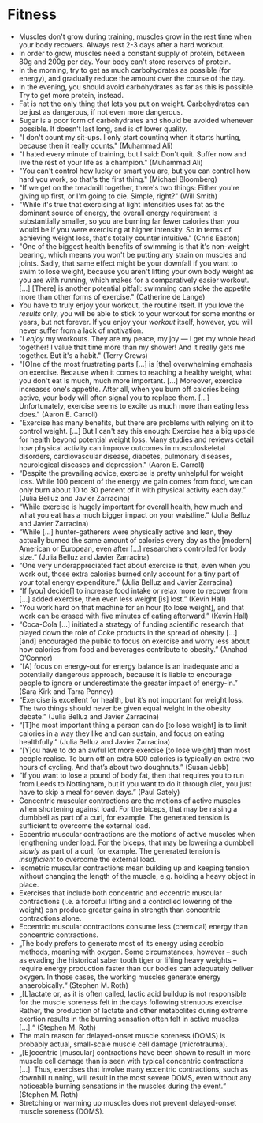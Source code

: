 # Fitness

 * Muscles don't grow during training, muscles grow in the rest time when your body recovers. Always rest 2-3 days after a hard workout.
 * In order to grow, muscles need a constant supply of protein, between 80g and 200g per day. Your body can't store reserves of protein.
 * In the morning, try to get as much carbohydrates as possible (for energy), and gradually reduce the amount over the course of the day.
 * In the evening, you should avoid carbohydrates as far as this is possible. Try to get more protein, instead.
 * Fat is not the only thing that lets you put on weight. Carbohydrates can be just as dangerous, if not even more dangerous.
 * Sugar is a poor form of carbohydrates and should be avoided whenever possible. It doesn't last long, and is of lower quality.
 * "I don't count my sit-ups. I only start counting when it starts hurting, because then it really counts." (Muhammad Ali)
 * "I hated every minute of training, but I said: Don't quit. Suffer now and live the rest of your life as a champion." (Muhammad Ali)
 * "You can't control how lucky or smart you are, but you can control how hard you work, so that's the first thing." (Michael Bloomberg)
 * "If we get on the treadmill together, there's two things: Either you're giving up first, or I'm going to die. Simple, right?" (Will Smith)
 * "While it's true that exercising at light intensities uses fat as the dominant source of energy, the overall energy requirement is substantially smaller, so you are burning far fewer calories than you would be if you were exercising at higher intensity. So in terms of achieving weight loss, that's totally counter intuitive." (Chris Easton)
 * "One of the biggest health benefits of swimming is that it's non-weight bearing, which means you won't be putting any strain on muscles and joints. Sadly, that same effect might be your downfall if you want to swim to lose weight, because you aren't lifting your own body weight as you are with running, which makes for a comparatively easier workout. [...] [There] is another potential pitfall: swimming can stoke the appetite more than other forms of exercise." (Catherine de Lange)
 * You have to truly enjoy your workout, the routine itself. If you love the *results* only, you will be able to stick to your workout for some months or years, but not forever. If you enjoy your *workout* itself, however, you will never suffer from a lack of motivation.
 * "I *enjoy* my workouts. They are my peace, my joy — I get my whole head together! I value that time more than my shower! And it really gets me together. But it's a habit." (Terry Crews)
 * "[O]ne of the most frustrating parts [...] is [the] overwhelming emphasis on exercise. Because when it comes to reaching a healthy weight, what you don't eat is much, much more important. [...] Moreover, exercise increases one's appetite. After all, when you burn off calories being active, your body will often signal you to replace them. [...] Unfortunately, exercise seems to excite us much more than eating less does." (Aaron E. Carroll)
 * "Exercise has many benefits, but there are problems with relying on it to control weight. [...] But I can't say this enough: Exercise has a big upside for health beyond potential weight loss. Many studies and reviews detail how physical activity can improve outcomes in musculoskeletal disorders, cardiovascular disease, diabetes, pulmonary diseases, neurological diseases and depression." (Aaron E. Carroll)
 * “Despite the prevailing advice, exercise is pretty unhelpful for weight loss. While 100 percent of the energy we gain comes from food, we can only burn about 10 to 30 percent of it with physical activity each day.” (Julia Belluz and Javier Zarracina)
 * “While exercise is hugely important for overall health, how much and what you eat has a much bigger impact on your waistline.” (Julia Belluz and Javier Zarracina)
 * “While [...] hunter-gatherers were physically active and lean, they actually burned the same amount of calories every day as the [modern] American or European, even after [...] researchers controlled for body size.” (Julia Belluz and Javier Zarracina)
 * “One very underappreciated fact about exercise is that, even when you work out, those extra calories burned only account for a tiny part of your total energy expenditure.” (Julia Belluz and Javier Zarracina)
 * “If [you] decide[] to increase food intake or relax more to recover from [...] added exercise, then even less weight [is] lost.” (Kevin Hall)
 * “You work hard on that machine for an hour [to lose weight], and that work can be erased with five minutes of eating afterward.” (Kevin Hall)
 * “Coca-Cola [...] initiated a strategy of funding scientific research that played down the role of Coke products in the spread of obesity [...] [and] encouraged the public to focus on exercise and worry less about how calories from food and beverages contribute to obesity.” (Anahad O’Connor)
 * “[A] focus on energy-out for energy balance is an inadequate and a potentially dangerous approach, because it is liable to encourage people to ignore or underestimate the greater impact of energy-in.” (Sara Kirk and Tarra Penney)
 * “Exercise is excellent for health, but it’s not important for weight loss. The two things should never be given equal weight in the obesity debate.” (Julia Belluz and Javier Zarracina)
 * “[T]he most important thing a person can do [to lose weight] is to limit calories in a way they like and can sustain, and focus on eating healthfully.” (Julia Belluz and Javier Zarracina)
 * “[Y]ou have to do an awful lot more exercise [to lose weight] than most people realise. To burn off an extra 500 calories is typically an extra two hours of cycling. And that’s about two doughnuts.” (Susan Jebb)
 * “If you want to lose a pound of body fat, then that requires you to run from Leeds to Nottingham, but if you want to do it through diet, you just have to skip a meal for seven days.” (Paul Gately)
 * Concentric muscular contractions are the motions of active muscles when shortening against load. For the biceps, that may be raising a dumbbell as part of a curl, for example. The generated tension is sufficient to overcome the external load.
 * Eccentric muscular contractions are the motions of active muscles when lengthening under load. For the biceps, that may be lowering a dumbbell *slowly* as part of a curl, for example. The generated tension is *insufficient* to overcome the external load.
 * Isometric muscular contractions mean building up and keeping tension without changing the length of the muscle, e.g. holding a heavy object in place.
 * Exercises that include both concentric and eccentric muscular contractions (i.e. a forceful lifting and a controlled lowering of the weight) can produce greater gains in strength than concentric contractions alone.
 * Eccentric muscular contractions consume less (chemical) energy than concentric contractions.
 * „The body prefers to generate most of its energy using aerobic methods, meaning with oxygen. Some circumstances, however – such as evading the historical saber tooth tiger or lifting heavy weights – require energy production faster than our bodies can adequately deliver oxygen. In those cases, the working muscles generate energy anaerobically.“ (Stephen M. Roth)
 * „[L]actate or, as it is often called, lactic acid buildup is not responsible for the muscle soreness felt in the days following strenuous exercise. Rather, the production of lactate and other metabolites during extreme exertion results in the burning sensation often felt in active muscles [...].“ (Stephen M. Roth)
 * The main reason for delayed-onset muscle soreness (DOMS) is probably actual, small-scale muscle cell damage (microtrauma).
 * „[E]ccentric [muscular] contractions have been shown to result in more muscle cell damage than is seen with typical concentric contractions [...]. Thus, exercises that involve many eccentric contractions, such as downhill running, will result in the most severe DOMS, even without any noticeable burning sensations in the muscles during the event.“ (Stephen M. Roth)
 * Stretching or warming up muscles does not prevent delayed-onset muscle soreness (DOMS).
